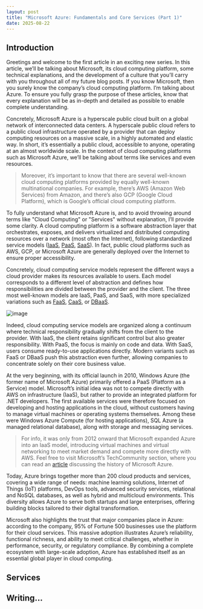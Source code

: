 ```yaml
---
layout: post
title: "Microsoft Azure: Fundamentals and Core Services (Part 1)"
date: 2025-08-22
---
```


## Introduction

Greetings and welcome to the first article in an exciting new series. In this article, we’ll be talking about Microsoft, its cloud computing platform, some technical explanations, and the development of a culture that you’ll carry with you throughout all of my future blog posts. If you know Microsoft, then you surely know the company’s cloud computing platform. I’m talking about Azure. To ensure you fully grasp the purpose of these articles, know that every explanation will be as in-depth and detailed as possible to enable complete understanding.

Concretely, Microsoft Azure is a hyperscale public cloud built on a global network of interconnected data centers. A hyperscale public cloud refers to a public cloud infrastructure operated by a provider that can deploy computing resources on a massive scale, in a highly automated and elastic way. In short, it’s essentially a public cloud, accessible to anyone, operating at an almost worldwide scale. In the context of cloud computing platforms such as Microsoft Azure, we’ll be talking about terms like services and even resources.

> Moreover, it’s important to know that there are several well-known cloud computing platforms provided by equally well-known multinational companies. For example, there’s AWS (Amazon Web Services) from Amazon, and there’s also GCP (Google Cloud Platform), which is Google’s official cloud computing platform.

To fully understand what Microsoft Azure is, and to avoid throwing around terms like "Cloud Computing" or "Services" without explanation, I’ll provide some clarity. A cloud computing platform is a software abstraction layer that orchestrates, exposes, and delivers virtualized and distributed computing resources over a network (most often the Internet), following standardized service models ([IaaS](https://azure.microsoft.com/en-us/resources/cloud-computing-dictionary/what-is-iaas), [PaaS](https://azure.microsoft.com/en-us/resources/cloud-computing-dictionary/what-is-paas), [SaaS](https://azure.microsoft.com/en-us/resources/cloud-computing-dictionary/what-is-saas)). In fact, public cloud platforms such as AWS, GCP, or Microsoft Azure are generally deployed over the Internet to ensure proper accessibility.

Concretely, cloud computing service models represent the different ways a cloud provider makes its resources available to users. Each model corresponds to a different level of abstraction and defines how responsibilities are divided between the provider and the client. The three most well-known models are IaaS, PaaS, and SaaS, with more specialized variations such as [FaaS](https://www.ibm.com/think/topics/faas), [CaaS](https://www.ibm.com/think/topics/containers-as-a-service), or [DBaaS](https://www.ibm.com/think/topics/dbaas).

![image](https://saberda.github.io/2017/09/28/Cloud-Service-Models/1.png)

Indeed, cloud computing service models are organized along a continuum where technical responsibility gradually shifts from the client to the provider. With IaaS, the client retains significant control but also greater responsibility. With PaaS, the focus is mainly on code and data. With SaaS, users consume ready-to-use applications directly. Modern variants such as FaaS or DBaaS push this abstraction even further, allowing companies to concentrate solely on their core business value.

At the very beginning, with its official launch in 2010, Windows Azure (the former name of Microsoft Azure) primarily offered a PaaS (Platform as a Service) model. Microsoft’s initial idea was not to compete directly with AWS on infrastructure (IaaS), but rather to provide an integrated platform for .NET developers. The first available services were therefore focused on developing and hosting applications in the cloud, without customers having to manage virtual machines or operating systems themselves. Among these were Windows Azure Compute (for hosting applications), SQL Azure (a managed relational database), along with storage and messaging services.

> For info, it was only from 2012 onward that Microsoft expanded Azure into an IaaS model, introducing virtual machines and virtual networking to meet market demand and compete more directly with AWS. Feel free to visit Microsoft’s TechCommunity section, where you can read an [article](https://techcommunity.microsoft.com/blog/educatordeveloperblog/the-history-of-microsoft-azure/3574204) discussing the history of Microsoft Azure.

Today, Azure brings together more than 200 cloud products and services, covering a wide range of needs: machine learning solutions, Internet of Things (IoT) platforms, DevOps tools, advanced security services, relational and NoSQL databases, as well as hybrid and multicloud environments. This diversity allows Azure to serve both startups and large enterprises, offering building blocks tailored to their digital transformation.

Microsoft also highlights the trust that major companies place in Azure: according to the company, 95% of Fortune 500 businesses use the platform for their cloud services. This massive adoption illustrates Azure’s reliability, functional richness, and ability to meet critical challenges, whether in performance, security, or regulatory compliance. By combining a complete ecosystem with large-scale adoption, Azure has established itself as an essential global player in cloud computing.

## Services

## Writing...
